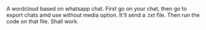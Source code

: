 A wordcloud based on whatsapp chat. 
First go on your chat, then go to export chats amd use without media option. It'll send a .txt file. Then run the code on that file. Shall work.